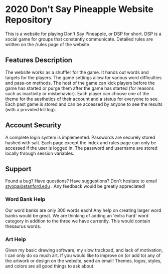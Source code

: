 
# 2020 Don't Say Pineapple Website Repository
This is a website for playing Don't Say Pineapple, or DSP for short. DSP is a social game for groups that constantly communicate. Detailed rules are written on the /rules page of the website.

## Features Description
 The website works as a shuffler for the game. It hands out words and targets for the players. The game settings allow for various word difficulties and pass-on methods. The host of the game can kick players before the game has started or purge them after the game has started (for reasons such as inactivity or misbehavior). Each player can choose one of the theme for the aesthetics of their account and a status for everyone to see. Each past game is stored and can be accessed by anyone to see the results (with a provided kill log).

## Account Security
A complete login system is implemented. Passwords are securely stored hashed with salt. Each page except the index and rules page can only be accessed if the user is logged in. The password and username are stored locally through session variables.

## Support
Found a bug?
Have questions?
Have suggestions?
Don't hesitate to email styopa@stanford.edu . 
Any feedback would be greatly appreciated!

### Word Bank Help
Our word banks are only 300 words each! Any help on creating larger word banks would be great. We are thinking of adding an 'extra hard' word category in addtion to the three we have currently. This would contain thesaurus words. 

### Art Help
Given my basic drawing software, my slow trackpad, and lack of motivation, I can only do so much art. If you would like to improve on (or add to) any of the artwork or design on the website, send an email! Themes, logos, styles, and colors are all good things to ask about.